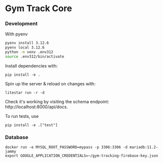 # Gym Track Core

### Development

With pyenv

```bash
pyenv install 3.12.6
pyenv local 3.12.6
python -m venv .env312
source .env312/bin/activate
```

Install dependencies with:
```
pip install -e .
```

Spin up the server & reload on changes with:
```
litestar run -r -d
```

Check it's working by visiting the schema endpoint: http://localhost:8000/api/docs.

To run tests, use
```
pip install -e .["test"]
```

### Database
```
docker run -e MYSQL_ROOT_PASSWORD=mypass -p 3306:3306 -d mariadb:11.2-jammy
export GOOGLE_APPLICATION_CREDENTIALS=~/gym-tracking-firebase-key.json
```
